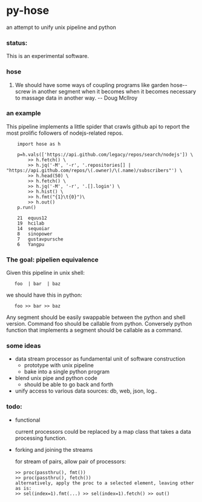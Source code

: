 py-hose
=======

an attempt to unify unix pipeline and python

### status: 
This is an experimental software.

### hose

  1. We should have some ways of coupling programs like
     garden hose--screw in another segment when it becomes when
     it becomes necessary to massage data in another way.
  -- Doug McIlroy

### an example
This pipeline implements a little spider that crawls github api to 
report the most prolific followers of nodejs-related repos.

        import hose as h

        p=h.vals(['https://api.github.com/legacy/repos/search/nodejs']) \
            >> h.fetch() \
            >> h.jq('-M', '-r', '.repositories[] | "https://api.github.com/repos/\(.owner)/\(.name)/subscribers"') \
            >> h.head(50) \
            >> h.fetch() \
            >> h.jq('-M', '-r', '.[].login') \
            >> h.hist() \
            >> h.fmt("{1}\t{0}")\
            >> h.out()
        p.run()

        21	equus12
        19	hcilab
        14	sequoiar
        8	sinopower
        7	gustavpursche
        6	Yangpu

### The goal: pipelien equivalence

Given this pipeline in unix shell:

       foo  | bar  | baz 

we should have this in python:

       foo >> bar >> baz 

Any segment should be easily swappable between the python and shell version.
Command foo should be callable from python. Conversely python function that 
implements a segment should be callable as a command.

### some ideas
* data stream processor as fundamental unit of software construction
  * prototype with unix pipeline
  * bake into a single python program
* blend unix pipe and python code
  * should be able to go back and forth
* unify access to various data sources: db, web, json, log..

### todo:

* functional

  current processors could be replaced by a map class 
  that takes a data processing function.

* forking and joining the streams

  for stream of pairs, allow pair of processors: 

      >> proc(passthru(), fmt())
      >> proc(passthru(), fetch())
      alternatively, apply the proc to a selected element, leaving other as is:
      >> sel(index=1).fmt(...) >> sel(index=1).fetch() >> out()
